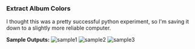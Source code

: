 ### Extract Album Colors

I thought this was a pretty successful python experiment, so I'm saving it down to a slightly more reliable computer.

**Sample Outputs:**
![sample1](https://github.com/erinachavez/experiments/extract_album_colors/sample1.png)
![sample2](https://github.com/erinachavez/experiments/extract_album_colors/sample2.png)
![sample3](https://github.com/erinachavez/experiments/extract_album_colors/sample3.png)
